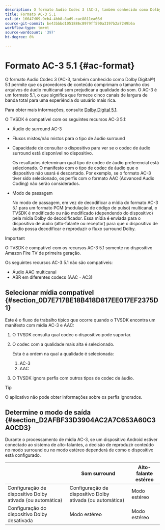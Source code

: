 ```yaml
---
description: O formato Audio Codec 3 (AC-3, também conhecido como Dolby Digital®) 5.1 permite que os provedores de conteúdo comprimam o tamanho dos arquivos de áudio multicanal sem prejudicar a qualidade do som. O AC-3 é um formato 5.1, o que significa que fornece cinco canais de largura de banda total para uma experiência do usuário mais rica.
title: Formato AC-3 5.1
exl-id: 16647d69-9cb4-4bb8-8ad9-cac8811ea66d
source-git-commit: be43bbbd1051886c8979ff590a3197b2a7249b6a
workflow-type: tm+mt
source-wordcount: '397'
ht-degree: 0%

---
```


# Formato AC-3 5.1 {#ac-format}

O formato Audio Codec 3 (AC-3, também conhecido como Dolby Digital®) 5.1 permite que os provedores de conteúdo comprimam o tamanho dos arquivos de áudio multicanal sem prejudicar a qualidade do som. O AC-3 é um formato 5.1, o que significa que fornece cinco canais de largura de banda total para uma experiência do usuário mais rica.

Para obter mais informações, consulte [Dolby Digital 5.1](https://www.dolby.com/us/en/technologies/dolby-digital.html).

O TVSDK é compatível com os seguintes recursos AC-3 5.1:

* Áudio de surround AC-3
* Fluxos mistos/não mistos para o tipo de áudio surround
* Capacidade de consultar o dispositivo para ver se o codec de áudio surround está disponível no dispositivo.

   Os resultados determinam qual tipo de codec de áudio preferencial está selecionado. O manifesto com o tipo de codec de áudio que o dispositivo não usará é descartado. Por exemplo, se o formato AC-3 tiver sido selecionado, os perfis com o formato AAC (Advanced Audio Coding) não serão considerados.
* Modo de passagem

   No modo de passagem, em vez de decodificar a mídia do formato AC-3 5.1 para um formato PCM (modulação de código de pulso) multicanal, o TVSDK é modificado ou não modificado (dependendo do dispositivo) pela mídia Dolby do decodificador. Essa mídia é enviada para o dispositivo de áudio (alto-falante ou receptor) para que o dispositivo de áudio possa decodificar e reproduzir o fluxo surround Dolby.

>[!IMPORTANT]
>
>O TVSDK é compatível com os recursos AC-3 5.1 somente no dispositivo Amazon Fire TV de primeira geração.

Os seguintes recursos AC-3 5.1 não são compatíveis:

* Áudio AAC multicanal
* ABR em diferentes codecs (AAC - AC3)

## Selecionar mídia compatível {#section_0D7E717BE18B418D817EE017EF2375D1}

Este é o fluxo de trabalho típico que ocorre quando o TVSDK encontra um manifesto com mídia AC-3 e AAC:

1. O TVSDK consulta qual codec o dispositivo pode suportar.
1. O codec com a qualidade mais alta é selecionado.

   Esta é a ordem na qual a qualidade é selecionada:

   1. AC-3
   1. AAC

1. O TVSDK ignora perfis com outros tipos de codec de áudio.

>[!TIP]
>
>O aplicativo não pode obter informações sobre os perfis ignorados.

## Determine o modo de saída {#section_D2AFBF33D3904AC2A7C653A60C3A0CD3}

Durante o processamento de mídia AC-3, se um dispositivo Android estiver conectado ao sistema de alto-falantes, a decisão de reproduzir conteúdo no modo surround ou no modo estéreo dependerá de como o dispositivo está configurado.

|  | Som surround | Alto-falante estéreo |
|---|---|---|
| Configuração de dispositivo Dolby ativada (ou automática) | Configuração de dispositivo Dolby ativada (ou automática) | Modo estéreo |
| Configuração do dispositivo Dolby desativada | Modo estéreo | Modo estéreo |
